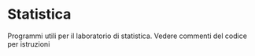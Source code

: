 # Statistica
Programmi utili per il laboratorio di statistica.
Vedere commenti del codice per istruzioni
